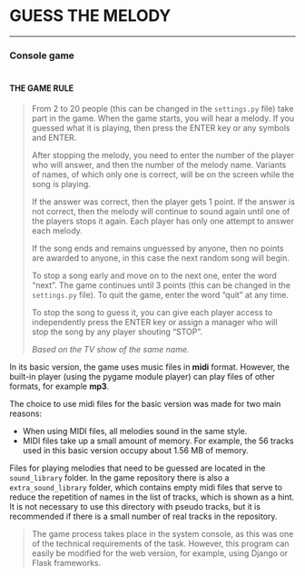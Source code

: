 # GUESS THE MELODY
___
### Console game

#

#### THE GAME RULE

> From 2 to 20 people (this can be changed in the `settings.py` file)
> take part in the game. When the game starts,
> you will hear a melody. If you guessed what it is playing, then
> press the ENTER key or any symbols and ENTER.
> 
> After stopping the melody, you need to enter the number of the
> player who will answer, and then the number of the melody name.
> Variants of names, of which only one is correct, will
> be on the screen while the song is playing.
> 
> If the answer was correct, then the player gets 1 point. If
> the answer is not correct, then the melody will continue to
> sound again until one of the players stops it again. Each
> player has only one attempt to answer each melody.
> 
> If the song ends and remains unguessed by anyone, then no points
> are awarded to anyone, in this case the next random song will
> begin.
> 
> To stop a song early and move on to the next one, enter
> the word “next”. The game continues until 3 points
> (this can be changed in the `settings.py` file). To quit the
> game, enter the word “quit” at any time.
> 
> To stop the song to guess it, you can give each player access to independently
> press the ENTER key or assign a manager who will stop the song
> by any player shouting “STOP”.
> 
> *Based on the TV show of the same name.*

In its basic version, the game uses music files in **midi** format.
However, the built-in player (using the pygame module player)
can play files of other formats, for example **mp3**.

The choice to use midi files for the basic version was made for
two main reasons:
- When using MIDI files, all melodies sound in the same style.
- MIDI files take up a small amount of memory. For example, the 56 tracks used in this basic version occupy about 1.56 MB of memory.

Files for playing melodies that need to be guessed are located
in the `sound_library` folder. In the game repository there is also
a `extra_sound_library` folder, which contains empty midi files
that serve to reduce the repetition of names in the list of tracks,
which is shown as a hint. It is not necessary to use this directory
with pseudo tracks, but it is recommended if there is a small 
number of real tracks in the repository.

> The game process takes place in the system console, as this
> was one of the technical requirements of the task. However,
> this program can easily be modified for the web version,
> for example, using Django or Flask frameworks.
